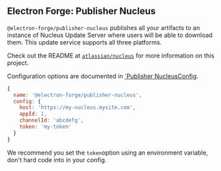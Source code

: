 ## Electron Forge: Publisher Nucleus

`@electron-forge/publisher-nucleus` publishes all your artifacts to an instance of Nucleus Update Server where users will be able to download them. This update service supports all three platforms.

Check out the README at [`atlassian/nucleus`](https://github.com/atlassian/nucleus) for more information on this project.

Configuration options are documented in [`Publisher
NucleusConfig](https://js.electronforge.io/interfaces/_electron_forge_publisher_nucleus.PublisherNucleusConfig.html).


```javascript
{
  name: '@electron-forge/publisher-nucleus',
  config: {
    host: 'https://my-nucleus.mysite.com',
    appId: 1,
    channelId: 'abcdefg',
    token: 'my-token'
  }
}
```

We recommend you set the `token`option using an environment variable, don't hard code into in your config.